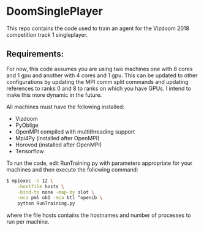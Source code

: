 # DoomSinglePlayer

This repo contains the code used to train an agent for the Vizdoom 2018 competition track 1 singleplayer.

## Requirements:
For now, this code assumes you are using two machines one with 8 cores and 1 gpu and another with 4 cores and 1 gpu. This can be updated to other configurations by updating the MPI comm split commands and updating references to ranks 0 and 8 to ranks on which you have GPUs. I intend to make this more dynamic in the future.

All machines must have the following installed:
- Vizdoom
- PyOblige
- OpenMPI compiled with multithreading support
- Mpi4Py (installed after OpenMPI)
- Horovod (installed after OpenMPI)
- Tensorflow

To run the code, edit RunTraining.py with parameters appropriate for your machines and then execute the following command:

```bash
$ mpiexec -n 12 \
    -hostfile hosts \
    -bind-to none -map-by slot \
    -mca pml ob1 -mca btl ^openib \
    python RunTraining.py
```

where the file hosts contains the hostnames and number of processes to run per machine. 
